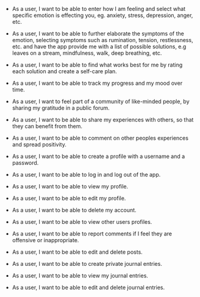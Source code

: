 - As a user, I want to be able to enter how I am feeling and select what specific emotion is effecting you, eg. anxiety, stress, depression, anger, etc.

- As a user, I want to be able to further elaborate the symptoms of the emotion, selecting symptoms such as rumination, tension, restlessness, etc. and have the app provide me with a list of possible solutions, e.g leaves on a stream, mindfulness, walk, deep breathing, etc.

- As a user, I want to be able to find what works best for me by rating each solution and create a self-care plan.

- As a user, I want to be able to track my progress and my mood over time.

- As a user, I want to feel part of a community of like-minded people, by sharing my gratitude in a public forum.

- As a user, I want to be able to share my experiences with others, so that they can benefit from them.

- As a user, I want to be able to comment on other peoples experiences and spread positivity.

- As a user, I want to be able to create a profile with a username and a password.

- As a user, I want to be able to log in and log out of the app.

- As a user, I want to be able to view my profile.

- As a user, I want to be able to edit my profile.

- As a user, I want to be able to delete my account.

- As a user, I want to be able to view other users profiles.

- As a user, I want to be able to report comments if I feel they are offensive or inappropriate.

- As a user, I want to be able to edit and delete posts.

- As a user, I want to be able to create private journal entries.

- As a user, I want to be able to view my journal entries.

- As a user, I want to be able to edit and delete journal entries.